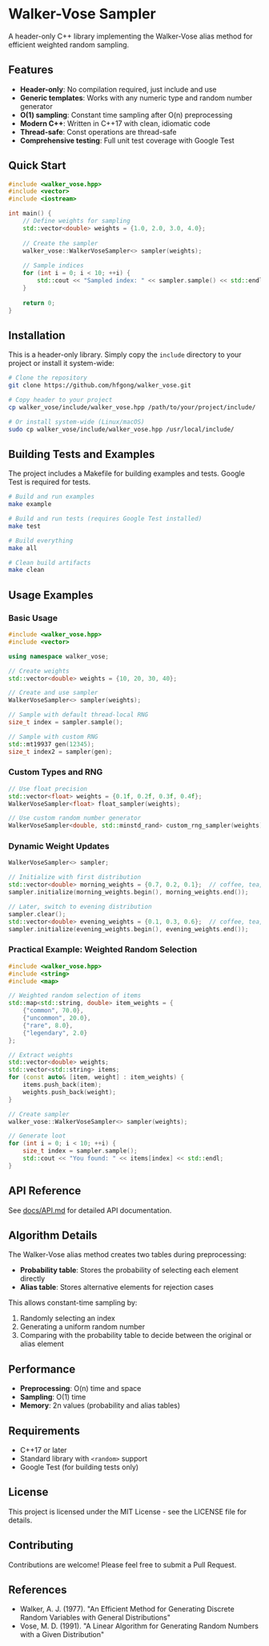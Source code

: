 # Walker-Vose Sampler

A header-only C++ library implementing the Walker-Vose alias method for efficient weighted random sampling.

## Features

- **Header-only**: No compilation required, just include and use
- **Generic templates**: Works with any numeric type and random number generator
- **O(1) sampling**: Constant time sampling after O(n) preprocessing
- **Modern C++**: Written in C++17 with clean, idiomatic code
- **Thread-safe**: Const operations are thread-safe
- **Comprehensive testing**: Full unit test coverage with Google Test

## Quick Start

```cpp
#include <walker_vose.hpp>
#include <vector>
#include <iostream>

int main() {
    // Define weights for sampling
    std::vector<double> weights = {1.0, 2.0, 3.0, 4.0};
    
    // Create the sampler
    walker_vose::WalkerVoseSampler<> sampler(weights);
    
    // Sample indices
    for (int i = 0; i < 10; ++i) {
        std::cout << "Sampled index: " << sampler.sample() << std::endl;
    }
    
    return 0;
}
```

## Installation

This is a header-only library. Simply copy the `include` directory to your project or install it system-wide:

```bash
# Clone the repository
git clone https://github.com/hfgong/walker_vose.git

# Copy header to your project
cp walker_vose/include/walker_vose.hpp /path/to/your/project/include/

# Or install system-wide (Linux/macOS)
sudo cp walker_vose/include/walker_vose.hpp /usr/local/include/
```

## Building Tests and Examples

The project includes a Makefile for building examples and tests. Google Test is required for tests.

```bash
# Build and run examples
make example

# Build and run tests (requires Google Test installed)
make test

# Build everything
make all

# Clean build artifacts
make clean
```

## Usage Examples

### Basic Usage

```cpp
#include <walker_vose.hpp>
#include <vector>

using namespace walker_vose;

// Create weights
std::vector<double> weights = {10, 20, 30, 40};

// Create and use sampler
WalkerVoseSampler<> sampler(weights);

// Sample with default thread-local RNG
size_t index = sampler.sample();

// Sample with custom RNG
std::mt19937 gen(12345);
size_t index2 = sampler(gen);
```

### Custom Types and RNG

```cpp
// Use float precision
std::vector<float> weights = {0.1f, 0.2f, 0.3f, 0.4f};
WalkerVoseSampler<float> float_sampler(weights);

// Use custom random number generator
WalkerVoseSampler<double, std::minstd_rand> custom_rng_sampler(weights);
```

### Dynamic Weight Updates

```cpp
WalkerVoseSampler<> sampler;

// Initialize with first distribution
std::vector<double> morning_weights = {0.7, 0.2, 0.1};  // coffee, tea, juice
sampler.initialize(morning_weights.begin(), morning_weights.end());

// Later, switch to evening distribution
sampler.clear();
std::vector<double> evening_weights = {0.1, 0.3, 0.6};  // coffee, tea, juice
sampler.initialize(evening_weights.begin(), evening_weights.end());
```

### Practical Example: Weighted Random Selection

```cpp
#include <walker_vose.hpp>
#include <string>
#include <map>

// Weighted random selection of items
std::map<std::string, double> item_weights = {
    {"common", 70.0},
    {"uncommon", 20.0},
    {"rare", 8.0},
    {"legendary", 2.0}
};

// Extract weights
std::vector<double> weights;
std::vector<std::string> items;
for (const auto& [item, weight] : item_weights) {
    items.push_back(item);
    weights.push_back(weight);
}

// Create sampler
walker_vose::WalkerVoseSampler<> sampler(weights);

// Generate loot
for (int i = 0; i < 10; ++i) {
    size_t index = sampler.sample();
    std::cout << "You found: " << items[index] << std::endl;
}
```

## API Reference

See [docs/API.md](docs/API.md) for detailed API documentation.

## Algorithm Details

The Walker-Vose alias method creates two tables during preprocessing:
- **Probability table**: Stores the probability of selecting each element directly
- **Alias table**: Stores alternative elements for rejection cases

This allows constant-time sampling by:
1. Randomly selecting an index
2. Generating a uniform random number
3. Comparing with the probability table to decide between the original or alias element

## Performance

- **Preprocessing**: O(n) time and space
- **Sampling**: O(1) time
- **Memory**: 2n values (probability and alias tables)

## Requirements

- C++17 or later
- Standard library with `<random>` support
- Google Test (for building tests only)

## License

This project is licensed under the MIT License - see the LICENSE file for details.

## Contributing

Contributions are welcome! Please feel free to submit a Pull Request.

## References

- Walker, A. J. (1977). "An Efficient Method for Generating Discrete Random Variables with General Distributions"
- Vose, M. D. (1991). "A Linear Algorithm for Generating Random Numbers with a Given Distribution"